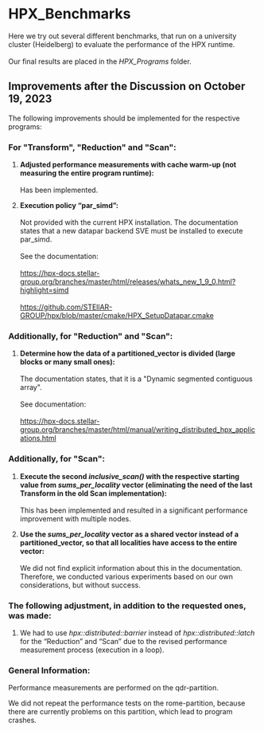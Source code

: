 # HPX_Benchmarks
Here we try out several different benchmarks, that run on a university cluster (Heidelberg) to evaluate the performance of the HPX runtime.<br><br>
Our final results are placed in the *HPX_Programs* folder.

## Improvements after the Discussion on October 19, 2023

The following improvements should be implemented for the respective programs:

### For "Transform", "Reduction" and "Scan":

1. **Adjusted performance measurements with cache warm-up (not measuring the entire program runtime):**<br><br>
Has been implemented.

2. **Execution policy “par_simd”:** <br><br>
Not provided with the current HPX installation. The documentation states that a new datapar backend SVE must be installed to execute par_simd.<br><br>
See the documentation:<br><br>
https://hpx-docs.stellar-group.org/branches/master/html/releases/whats_new_1_9_0.html?highlight=simd <br><br>
https://github.com/STEllAR-GROUP/hpx/blob/master/cmake/HPX_SetupDatapar.cmake

### Additionally, for "Reduction" and "Scan":

1. **Determine how the data of a partitioned_vector is divided (large blocks or many small ones):** <br><br>
The documentation states, that it is a "Dynamic segmented contiguous array".<br><br>
See documentation:<br><br>
https://hpx-docs.stellar-group.org/branches/master/html/manual/writing_distributed_hpx_applications.html



### Additionally, for "Scan":

1. **Execute the second *inclusive_scan()* with the respective starting value from *sums_per_locality* vector (eliminating the need of the last Transform in the old Scan implementation):** <br><br>
This has been implemented and resulted in a significant performance improvement with multiple nodes.


2. **Use the *sums_per_locality* vector as a shared vector instead of a partitioned_vector, so that all localities have access to the entire vector:**<br><br>
We did not find explicit information about this in the documentation. Therefore, we conducted various experiments based on our own considerations, but without success.


### The following adjustment, in addition to the requested ones, was made: 
1. We had to use *hpx::distributed::barrier* instead of *hpx::distributed::latch* for the “Reduction” and “Scan” due to the revised performance measurement process (execution in a loop).


### General Information:
Performance measurements are performed on the qdr-partition.

We did not repeat the performance tests on the rome-partition, because there are currently problems on this partition, which lead to program crashes.




